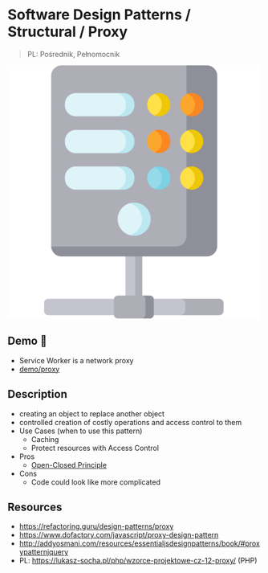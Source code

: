 # Software Design Patterns / Structural / Proxy

> PL: Pośrednik, Pełnomocnik

<img src="images/icons/server.svg" class="pattern-logo">

## Demo 🎉

* Service Worker is a network proxy
* <a href="./demo/proxy/">demo/proxy</a>

## Description

* creating an object to replace another object
* controlled creation of costly operations and access control to them
* Use Cases (when to use this pattern)
    + Caching
    + Protect resources with Access Control
* Pros
    + [Open-Closed Principle](chapters/patterns/solid/open-closed-principle.md)
* Cons
    + Code could look like more complicated

## Resources

* <https://refactoring.guru/design-patterns/proxy>
* <https://www.dofactory.com/javascript/proxy-design-pattern>
* <http://addyosmani.com/resources/essentialjsdesignpatterns/book/#proxypatternjquery>
* PL: <https://lukasz-socha.pl/php/wzorce-projektowe-cz-12-proxy/> (PHP)
